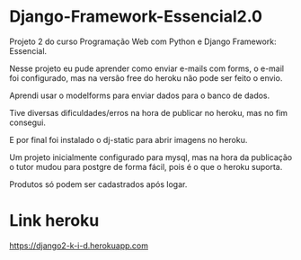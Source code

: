 # Django-Framework-Essencial2.0

Projeto 2 do curso Programação Web com Python e Django Framework: Essencial.

Nesse projeto eu pude aprender como enviar e-mails com forms, o e-mail foi configurado,
mas na versão free do heroku não pode ser feito o envio.

Aprendi usar o modelforms para enviar dados para o banco de dados.

Tive diversas dificuldades/erros na hora de publicar no heroku, mas no fim consegui.

E por final foi instalado o dj-static para abrir imagens no heroku.

Um projeto inicialmente configurado para mysql, mas na hora da publicação o tutor
mudou para postgre de forma fácil, pois é o que o heroku suporta.

Produtos só podem ser cadastrados após logar.

# Link heroku 

https://django2-k-i-d.herokuapp.com

